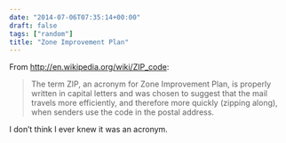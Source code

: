 ```yaml
---
date: "2014-07-06T07:35:14+00:00"
draft: false
tags: ["random"]
title: "Zone Improvement Plan"
---
```

From http://en.wikipedia.org/wiki/ZIP_code:



> The term ZIP, an acronym for Zone Improvement Plan, is properly written in capital letters and was chosen to suggest that the mail travels more efficiently, and therefore more quickly (zipping along), when senders use the code in the postal address.

I don’t think I ever knew it was an acronym.

